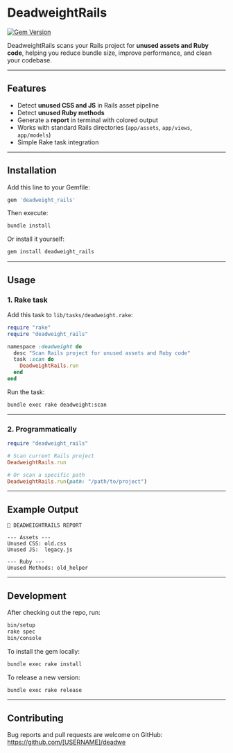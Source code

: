 # DeadweightRails

[![Gem Version](https://badge.fury.io/rb/deadweight_rails.svg)](https://badge.fury.io/rb/deadweight_rails)

DeadweightRails scans your Rails project for **unused assets and Ruby code**, helping you reduce bundle size, improve performance, and clean your codebase.

---

## Features

- Detect **unused CSS and JS** in Rails asset pipeline
- Detect **unused Ruby methods**
- Generate a **report** in terminal with colored output
- Works with standard Rails directories (`app/assets`, `app/views`, `app/models`)
- Simple Rake task integration

---

## Installation

Add this line to your Gemfile:

```ruby
gem 'deadweight_rails'
```

Then execute:

```bash
bundle install
```

Or install it yourself:

```bash
gem install deadweight_rails
```

---

## Usage

### 1. Rake task

Add this task to `lib/tasks/deadweight.rake`:

```ruby
require "rake"
require "deadweight_rails"

namespace :deadweight do
  desc "Scan Rails project for unused assets and Ruby code"
  task :scan do
    DeadweightRails.run
  end
end
```

Run the task:

```bash
bundle exec rake deadweight:scan
```

---

### 2. Programmatically

```ruby
require "deadweight_rails"

# Scan current Rails project
DeadweightRails.run

# Or scan a specific path
DeadweightRails.run(path: "/path/to/project")
```

---

## Example Output

```
🔎 DEADWEIGHTRAILS REPORT

--- Assets ---
Unused CSS: old.css
Unused JS:  legacy.js

--- Ruby ---
Unused Methods: old_helper
```

---

## Development

After checking out the repo, run:

```bash
bin/setup
rake spec
bin/console
```

To install the gem locally:

```bash
bundle exec rake install
```

To release a new version:

```bash
bundle exec rake release
```

---

## Contributing

Bug reports and pull requests are welcome on GitHub:
https://github.com/[USERNAME]/deadwe
